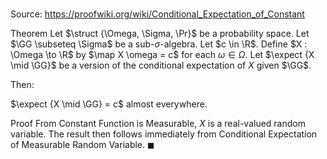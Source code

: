 # 

Source: https://proofwiki.org/wiki/Conditional_Expectation_of_Constant

Theorem
Let $\struct {\Omega, \Sigma, \Pr}$ be a probability space.
Let $\GG \subseteq \Sigma$ be a sub-$\sigma$-algebra.
Let $c \in \R$.
Define $X : \Omega \to \R$ by $\map X \omega = c$ for each $\omega \in \Omega$.
Let $\expect {X \mid \GG}$ be a version of the conditional expectation of $X$ given $\GG$.

Then:

$\expect {X \mid \GG} = c$ almost everywhere.


Proof
From Constant Function is Measurable, $X$ is a real-valued random variable.
The result then follows immediately from Conditional Expectation of Measurable Random Variable.
$\blacksquare$





